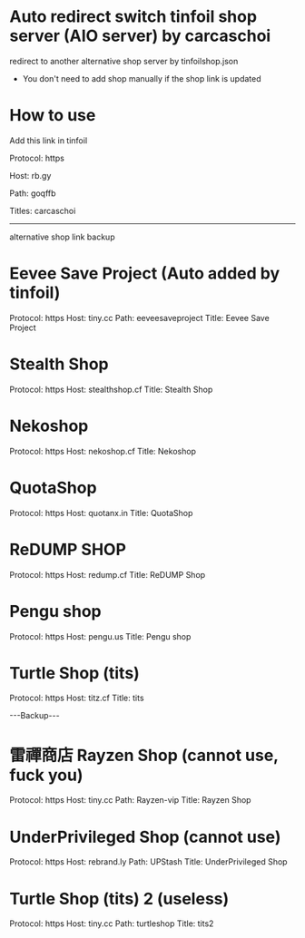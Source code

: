 # Auto redirect switch tinfoil shop server (AIO server) by carcaschoi
redirect to another alternative shop server by tinfoilshop.json
* You don't need to add shop manually if the shop link is updated

# How to use
Add this link in tinfoil

Protocol: https

Host: rb.gy

Path: goqffb

Titles: carcaschoi

---------------------------------------------
alternative shop link backup

# Eevee Save Project (Auto added by tinfoil)
Protocol: https
Host: tiny.cc
Path: eeveesaveproject
Title: Eevee Save Project

# Stealth Shop
Protocol: https
Host: stealthshop.cf
Title: Stealth Shop

# Nekoshop
Protocol: https
Host: nekoshop.cf
Title: Nekoshop

# QuotaShop
Protocol: https
Host: quotanx.in
Title: QuotaShop

# ReDUMP SHOP
Protocol: https
Host: redump.cf
Title: ReDUMP Shop

# Pengu shop
Protocol: https
Host: pengu.us
Title: Pengu shop

# Turtle Shop (tits)
Protocol: https
Host: titz.cf
Title: tits

---Backup---
# 雷禪商店 Rayzen Shop (cannot use, fuck you)
Protocol: https
Host: tiny.cc
Path: Rayzen-vip
Title: Rayzen Shop

# UnderPrivileged Shop (cannot use)
Protocol: https
Host: rebrand.ly
Path: UPStash
Title: UnderPrivileged Shop

# Turtle Shop (tits) 2 (useless)
Protocol: https
Host: tiny.cc
Path: turtleshop
Title: tits2

